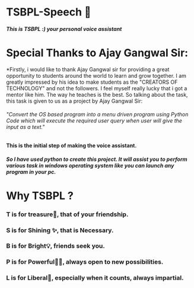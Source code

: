 # TSBPL-Speech 🐬

##### This is TSBPL :) your personal voice assistant

# Special Thanks to Ajay Gangwal Sir:

*Firstly, i would like to thank Ajay Gangwal sir for providing a great opportunity to students around the world to learn and grow together. I am greatly impressed by his idea to make students as the "CREATORS OF TECHNOLOGY" and not the followers. I feel myself really lucky that i got a mentor like him. The way he teaches is the best.
So talking about the task, this task is given to us as a project by Ajay Gangwal Sir:

###### "Convert the OS based program into a menu driven program using Python Code which will execute the required user query when user will give the input as a text."

#### This is the initial step of making the voice assistant.

##### So I have used python to create this project. It will assist you to perform various task in windows operating system like you can launch any program in your pc.

# Why TSBPL ?


### T is for treasure💎, that of your friendship.

### S is for Shining ✨, that is Necessary. 

### B is for Bright💡, friends seek you.

### P is for Powerful🙆‍♀️, always open to new possibilities.

### L is for Liberal📃, especially when it counts, always impartial.





